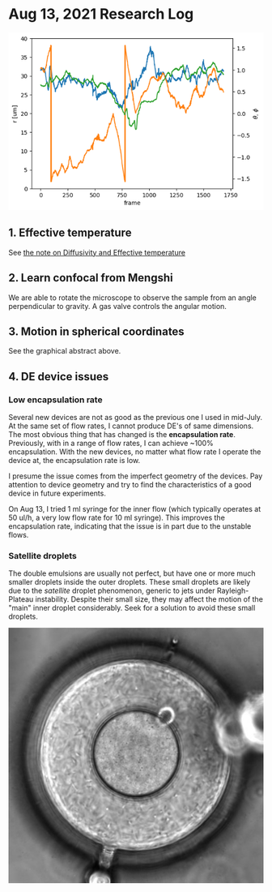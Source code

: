 # Aug 13, 2021 Research Log
![graphical abstract](rtp.png)

## 1. Effective temperature
See [the note on Diffusivity and Effective temperature](../../Notes/Diffusivity)

## 2. Learn confocal from Mengshi
We are able to rotate the microscope to observe the sample from an angle perpendicular to gravity. A gas valve controls the angular motion.

## 3. Motion in spherical coordinates
See the graphical abstract above.

## 4. DE device issues

### Low encapsulation rate
Several new devices are not as good as the previous one I used in mid-July.
At the same set of flow rates, I cannot produce DE's of same dimensions.
The most obvious thing that has changed is the **encapsulation rate**.
Previously, with in a range of flow rates, I can achieve ~100% encapsulation.
With the new devices, no matter what flow rate I operate the device at, the encapsulation rate is low.

I presume the issue comes from the imperfect geometry of the devices.
Pay attention to device geometry and try to find the characteristics of a good device in future experiments.

On Aug 13, I tried 1 ml syringe for the inner flow (which typically operates at 50 ul/h, a very low flow rate for 10 ml syringe). This improves the encapsulation rate, indicating that the issue is in part due to the unstable flows.

### Satellite droplets
The double emulsions are usually not perfect, but have one or more much smaller droplets inside the outer droplets. These small droplets are likely due to the *satellite* droplet phenomenon, generic to jets under Rayleigh-Plateau instability. Despite their small size, they may affect the motion of the "main" inner droplet considerably. Seek for a solution to avoid these small droplets.

![satellite](satellite.jpg)
